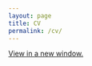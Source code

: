 ```yaml
---
layout: page
title: CV
permalink: /cv/
---
```

<a href="https://ajheideman.github.io/ajheideman.github.io/resources/CV_Jan20.pdf" target="_blank">View in a new window.</a>


<div id="pdf">
<object width="850" height="700" type="application/pdf" data="../resources/CV_Jan20.pdf?#toolbar=0&navpanes=0" id="pdf-content">
</object>
</div>

<!--<embed src="../resources/Summer19_CV.pdf" width="750" height="375" type='application/pdf'>-->

